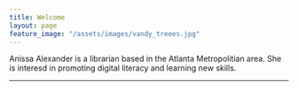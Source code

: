 ```yaml
---
title: Welcome
layout: page
feature_image: "/assets/images/vandy_treees.jpg"
---
```


Anissa Alexander is a librarian based in the Atlanta Metropolitian area. She is interesd in promoting digital literacy and learning new skills. 

---
